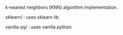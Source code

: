 
k-nearest neighbors (KNN) algorithm implementation.

sklearn/    : uses sklearn lib

vanilla-py/ : uses vanilla python

